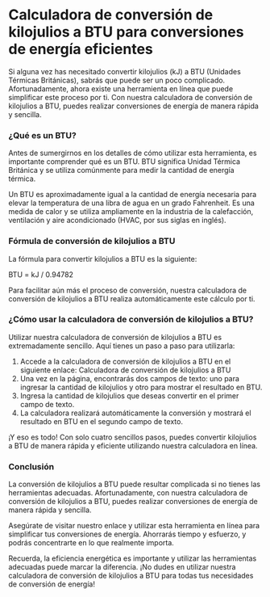 Calculadora de conversión de kilojulios a BTU para conversiones de energía eficientes
=====================================================================================

Si alguna vez has necesitado convertir kilojulios (kJ) a BTU (Unidades Térmicas Británicas), sabrás que puede ser un poco complicado. Afortunadamente, ahora existe una herramienta en línea que puede simplificar este proceso por ti. Con nuestra calculadora de conversión de kilojulios a BTU, puedes realizar conversiones de energía de manera rápida y sencilla.

### ¿Qué es un BTU?

Antes de sumergirnos en los detalles de cómo utilizar esta herramienta, es importante comprender qué es un BTU. BTU significa Unidad Térmica Británica y se utiliza comúnmente para medir la cantidad de energía térmica.

Un BTU es aproximadamente igual a la cantidad de energía necesaria para elevar la temperatura de una libra de agua en un grado Fahrenheit. Es una medida de calor y se utiliza ampliamente en la industria de la calefacción, ventilación y aire acondicionado (HVAC, por sus siglas en inglés).

### Fórmula de conversión de kilojulios a BTU

La fórmula para convertir kilojulios a BTU es la siguiente:

BTU = kJ / 0.94782

Para facilitar aún más el proceso de conversión, nuestra calculadora de conversión de kilojulios a BTU realiza automáticamente este cálculo por ti.

### ¿Cómo usar la calculadora de conversión de kilojulios a BTU?

Utilizar nuestra calculadora de conversión de kilojulios a BTU es extremadamente sencillo. Aquí tienes un paso a paso para utilizarla:

1. Accede a la calculadora de conversión de kilojulios a BTU en el siguiente enlace: Calculadora de conversión de kilojulios a BTU
2. Una vez en la página, encontrarás dos campos de texto: uno para ingresar la cantidad de kilojulios y otro para mostrar el resultado en BTU.
3. Ingresa la cantidad de kilojulios que deseas convertir en el primer campo de texto.
4. La calculadora realizará automáticamente la conversión y mostrará el resultado en BTU en el segundo campo de texto.

¡Y eso es todo! Con solo cuatro sencillos pasos, puedes convertir kilojulios a BTU de manera rápida y eficiente utilizando nuestra calculadora en línea.

### Conclusión

La conversión de kilojulios a BTU puede resultar complicada si no tienes las herramientas adecuadas. Afortunadamente, con nuestra calculadora de conversión de kilojulios a BTU, puedes realizar conversiones de energía de manera rápida y sencilla.

Asegúrate de visitar nuestro enlace y utilizar esta herramienta en línea para simplificar tus conversiones de energía. Ahorrarás tiempo y esfuerzo, y podrás concentrarte en lo que realmente importa.

Recuerda, la eficiencia energética es importante y utilizar las herramientas adecuadas puede marcar la diferencia. ¡No dudes en utilizar nuestra calculadora de conversión de kilojulios a BTU para todas tus necesidades de conversión de energía!